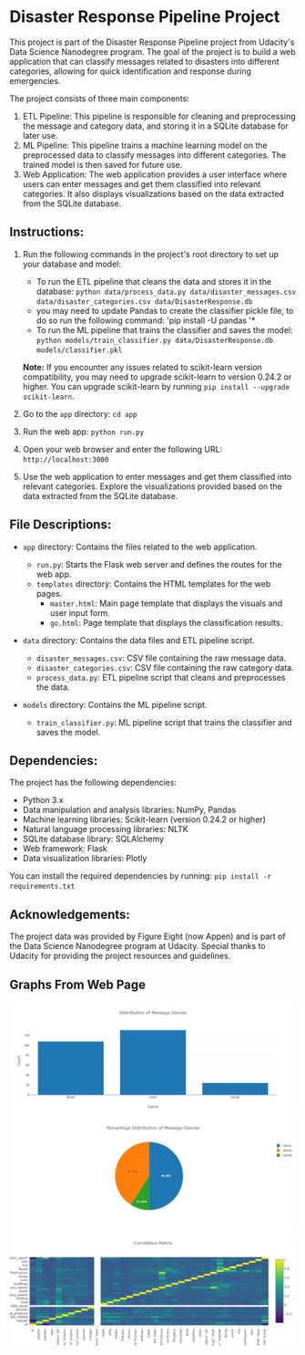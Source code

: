 # Disaster Response Pipeline Project

This project is part of the Disaster Response Pipeline project from Udacity's Data Science Nanodegree program. The goal of the project is to build a web application that can classify messages related to disasters into different categories, allowing for quick identification and response during emergencies.

The project consists of three main components:
1. ETL Pipeline: This pipeline is responsible for cleaning and preprocessing the message and category data, and storing it in a SQLite database for later use.
2. ML Pipeline: This pipeline trains a machine learning model on the preprocessed data to classify messages into different categories. The trained model is then saved for future use.
3. Web Application: The web application provides a user interface where users can enter messages and get them classified into relevant categories. It also displays visualizations based on the data extracted from the SQLite database.

## Instructions:

1. Run the following commands in the project's root directory to set up your database and model:

    - To run the ETL pipeline that cleans the data and stores it in the database:
        `python data/process_data.py data/disaster_messages.csv data/disaster_categories.csv data/DisasterResponse.db`
        
    * you may need to update Pandas to create the classifier pickle file, to do so run the following command: 'pip install -U pandas
'*
    - To run the ML pipeline that trains the classifier and saves the model:
        `python models/train_classifier.py data/DisasterResponse.db models/classifier.pkl`

   **Note:** If you encounter any issues related to scikit-learn version compatibility, you may need to upgrade scikit-learn to version 0.24.2 or higher. You can upgrade scikit-learn by running `pip install --upgrade scikit-learn`.

2. Go to the `app` directory:
   `cd app`

3. Run the web app:
   `python run.py`

4. Open your web browser and enter the following URL:
   `http://localhost:3000`

5. Use the web application to enter messages and get them classified into relevant categories. Explore the visualizations provided based on the data extracted from the SQLite database.

## File Descriptions:

- `app` directory: Contains the files related to the web application.
  - `run.py`: Starts the Flask web server and defines the routes for the web app.
  - `templates` directory: Contains the HTML templates for the web pages.
    - `master.html`: Main page template that displays the visuals and user input form.
    - `go.html`: Page template that displays the classification results.

- `data` directory: Contains the data files and ETL pipeline script.
  - `disaster_messages.csv`: CSV file containing the raw message data.
  - `disaster_categories.csv`: CSV file containing the raw category data.
  - `process_data.py`: ETL pipeline script that cleans and preprocesses the data.

- `models` directory: Contains the ML pipeline script.
  - `train_classifier.py`: ML pipeline script that trains the classifier and saves the model.

## Dependencies:

The project has the following dependencies:

- Python 3.x
- Data manipulation and analysis libraries: NumPy, Pandas
- Machine learning libraries: Scikit-learn (version 0.24.2 or higher)
- Natural language processing libraries: NLTK
- SQLite database library: SQLAlchemy
- Web framework: Flask
- Data visualization libraries: Plotly

You can install the required dependencies by running:
`pip install -r requirements.txt`

## Acknowledgements:

The project data was provided by Figure Eight (now Appen) and is part of the Data Science Nanodegree program at Udacity. Special thanks to Udacity for providing the project resources and guidelines.

## Graphs From Web Page

![Image Description](https://github.com/YordyCastillo/Disaster-Response-Pipeline/raw/main/newplot%20(1).png)
![Image Description](https://github.com/YordyCastillo/Disaster-Response-Pipeline/raw/main/newplot%20(2).png)
![Image Description](https://github.com/YordyCastillo/Disaster-Response-Pipeline/raw/main/newplot%20(3).png)


